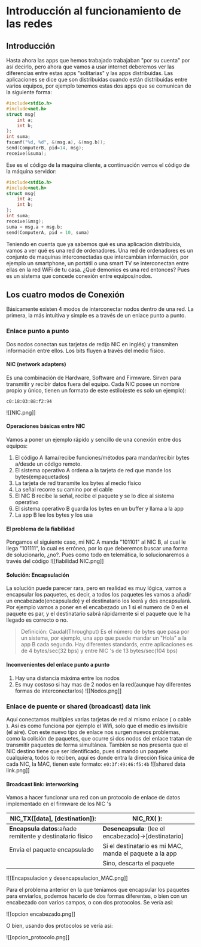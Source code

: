 # Introducción al funcionamiento de las redes

## Introducción
Hasta ahora las apps que hemos trabajado trabajaban "por su cuenta" por así decirlo, pero ahora que vamos a usar internet deberemos ver las diferencias entre estas apps "solitarias" y las apps distribuidas. 
Las aplicaciones se dice que son distribuidas cuando están distribuidas entre varios equipos, por ejemplo tenemos estas dos apps que se comunican de la siguiente forma:
``` C
#include<stdio.h>
#include<net.h>
struct msg{
	int a;
	int b;
};
int suma;
fscanf("%d, %d", &(msg.a), &(msg.b));
send(ComputerB, pid=14, msg);
receive(&suma);
```
Ese es el código de la maquina cliente, a continuación vemos el código de la máquina servidor:
```C
#include<stdio.h>
#include<net.h>
struct msg{
	int a;
	int b;
};
int suma;
receive(&msg);
suma = msg.a + msg.b;
send(ComputerA, pid = 10, suma)
```

Teniendo en cuenta que ya sabemos qué es una aplicación distribuida, vamos a ver qué es una red de ordenadores. Una red de ordenadores es un conjunto de maquinas interconectadas que intercambian información, por ejemplo un smartphone, un portátil o una smart TV se interconectan entre ellas en la red WiFi de tu casa. ¿Qué demonios es una red entonces? Pues es un sistema que concede conexión entre equipos/nodos.

## Los cuatro modos de Conexión
Básicamente existen 4 modos de interconectar nodos dentro de una red. La primera, la más intuitiva y simple es a través de un enlace punto a punto. 
### Enlace punto a punto
Dos nodos conectan sus tarjetas de red(o NIC en inglés) y transmiten información entre ellos. Los bits fluyen a través del medio físico.
#### NIC (network adapters)
Es una combinación de Hardware, Software and Firmware. Sirven para transmitir y recibir datos fuera del equipo. Cada NIC posee un nombre propio y único, tienen un formato de este estilo(este es solo un ejemplo):
```
c0:18:03:88:f2:94
```
![[NIC.png]]

#### Operaciones básicas entre NIC
Vamos a poner un ejemplo rápido y sencillo de una conexión entre dos equipos:
1. El código A llama/recibe funciones/métodos para mandar/recibir bytes a/desde un código remoto.
2. El sistema operativo A ordena a la tarjeta de red que mande los bytes(empaquetados)
3. La tarjeta de red transmite los bytes al medio físico
4. La señal recorre su camino por el cable
5. El NIC B recibe la señal, recibe el paquete y se lo dice al sistema operativo
6. El sistema operativo B guarda los bytes en un buffer y llama a la app
7. La app B lee los bytes y los usa
#### El problema de la fiabilidad
Pongamos el siguiente caso, mi NIC A manda  "101101" al NIC B, al cual le llega "101111", lo cual es erróneo, por lo que deberemos buscar una forma de solucionarlo, ¿no?. Pues como todo en telemática, lo solucionaremos a través del código
![[fiabilidad NIC.png]]

#### Solución: Encapsulación
La solución puede parecer rara, pero en realidad es muy lógica, vamos a encapsular los paquetes, es decir, a todos los paquetes les vamos a añadir un encabezado(encapsulado) y el destinatario los leerá y des encapsulará. Por ejemplo vamos a poner en el encabezado un 1 si el numero de 0 en el paquete es par, y el destinatario sabrá rápidamente si el paquete que le ha llegado es correcto o no.

> Definición: Caudal(Throughput)
> Es el número de bytes que pasa por un sistema, por ejemplo, una app que puede mandar un "Hola" a la app B cada segundo. Hay diferentes standards, entre aplicaciones es de 4 bytes/sec(32 bps) y entre NIC 's de 13 bytes/sec(104 bps)
#### Inconvenientes del enlace punto a punto
1. Hay una distancia máxima entre los nodos
2. Es muy costoso si hay mas de 2 nodos en la red(aunque hay diferentes formas de interconectarlos)
![[Nodos.png]]
### Enlace de puente or shared (broadcast) data link
Aquí conectamos multiples varias tarjetas de red al mismo enlace ( o cable ). Así es como funciona por ejemplo el Wifi, solo que el medio es invisible (el aire). Con este nuevo tipo de enlace nos surgen nuevos problemas, como la colisión de paquetes, que ocurre si dos nodos del enlace tratan de transmitir paquetes de forma simultánea. También se nos presenta que el NIC destino tiene que ser identificado, pues si mando un paquete cualquiera, todos lo reciben, aquí es donde entra la dirección física única de cada NIC, la MAC, tienen este formato: ```e0:3f:49:46:f5:4b```
![[shared data link.png]]

#### Broadcast link: interworking
Vamos a hacer funcionar una red con un protocolo de enlace de datos implementado en el firmware de los NIC 's

| NIC_TX([data], [destination]):                            | NIC_RX( ):                                              |
| --------------------------------------------------------- | ------------------------------------------------------- |
| **Encapsula datos**:añade remitente y destinatario físico | **Desencapsula**: (lee el encabezado)->[destinatario]   |
| Envía el paquete encapsulado                              | Si el destinatario es mi MAC, manda el paquete a la app |
|                                                           | Sino, descarta el paquete                               |

![[Encapsulacion y desencapsulacion_MAC.png]]

Para el problema anterior en la que teníamos que encapsular los paquetes para enviarlos, podemos hacerlo de dos formas diferentes, o bien con un encabezado con varios campos, o con dos protocolos. Se vería asi:

![[opcion encabezado.png]]

O bien, usando dos protocolos se vería así:

![[opcion_protocolo.png]]